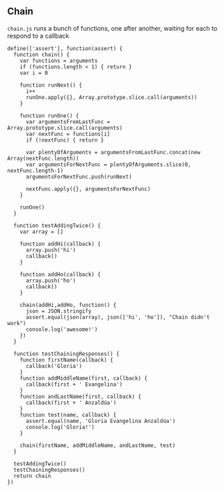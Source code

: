 Chain
-----

`chain.js` runs a bunch of functions, one after another, waiting for each to respond to a callback

    define(['assert'], function(assert) {
      function chain() {
        var functions = arguments
        if (functions.length < 1) { return }
        var i = 0

        function runNext() {
          i++
          runOne.apply({}, Array.prototype.slice.call(arguments))
        }

        function runOne() {
          var argumentsFromLastFunc = Array.prototype.slice.call(arguments)
          var nextFunc = functions[i]
          if (!nextFunc) { return }

          var plentyOfArguments = argumentsFromLastFunc.concat(new Array(nextFunc.length))
          var argumentsForNextFunc = plentyOfArguments.slice(0, nextFunc.length-1)
          argumentsForNextFunc.push(runNext)

          nextFunc.apply({}, argumentsForNextFunc)
        }

        runOne()
      }

      function testAddingTwice() {
        var array = []

        function addHi(callback) {
          array.push('hi')
          callback()
        }

        function addHo(callback) {
          array.push('ho')
          callback()
        }

        chain(addHi,addHo, function() {
          json = JSON.stringify
          assert.equal(json(array), json(['hi', 'ho']), "Chain didn't work")
          console.log('awesome!')
        })
      }

      function testChainingResponses() {
        function firstName(callback) {
          callback('Gloria')
        }
        function addMiddleName(first, callback) {
          callback(first + ' Evangelina')
        }
        function andLastName(first, callback) {
          callback(first + ' Anzaldúa')
        }
        function test(name, callback) {
          assert.equal(name, 'Gloria Evangelina Anzaldúa')
          console.log('Gloria!')
        }

        chain(firstName, addMiddleName, andLastName, test)
      }

      testAddingTwice()
      testChainingResponses()
      return chain
    })
